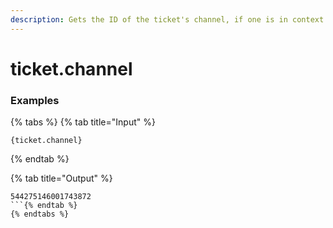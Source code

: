 ```yaml
---
description: Gets the ID of the ticket's channel, if one is in context.
---
```


# ticket.channel

### Examples

{% tabs %}
{% tab title="Input" %}
```text
{ticket.channel}
```
{% endtab %}

{% tab title="Output" %}
```text
544275146001743872
```{% endtab %}
{% endtabs %}